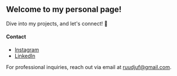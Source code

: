 ## Welcome to my personal page!
Dive into my projects, and let's connect! 🤝

#### Contact
- [Instagram](https://www.instagram.com/rudy_j3/)
- [LinkedIn](https://www.linkedin.com/in/r-j3/)

For professional inquiries, reach out via email at [ruudjuf@gmail.com](mailto:ruudjuf@gmail.com). 

